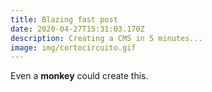 ```yaml
---
title: Blazing fast post
date: 2020-04-27T15:31:03.170Z
description: Creating a CMS in 5 minutes...
image: img/cortocircuito.gif
---
```

Even a **monkey** could create this.